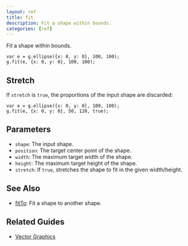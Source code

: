 ```yaml
---
layout: ref
title: fit
description: Fit a shape within bounds.
categories: [ref]
---
```

Fit a shape within bounds.

    var e = g.ellipse({x: 0, y: 0}, 100, 100);
    g.fit(e, {x: 0, y: 0}, 100, 100);

## Stretch

If `stretch` is `true`, the proportions of the input shape are discarded:

    var e = g.ellipse({x: 0, y: 0}, 100, 100);
    g.fit(e, {x: 0, y: 0}, 50, 120, true);

## Parameters
- `shape`: The input shape.
- `position`: The target center point of the shape.
- `width`: The maximum target width of the shape.
- `height`: The maximum target height of the shape.
- `stretch`: If `true`, stretches the shape to fit in the given width/height.

## See Also
- [fitTo](fitTo.html): Fit a shape to another shape.

## Related Guides
- [Vector Graphics](../guide/vector.html)
